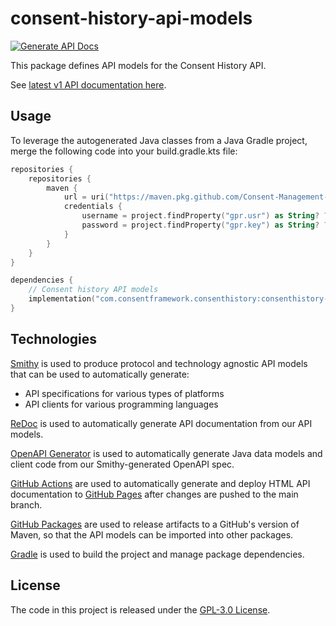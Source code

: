 # consent-history-api-models

[![Generate API Docs](https://github.com/Consent-Management-Platform/consent-history-api-models/actions/workflows/generate-api-docs.yaml/badge.svg?branch=main)](https://github.com/Consent-Management-Platform/consent-history-api-models/actions/workflows/generate-api-docs.yaml)

This package defines API models for the Consent History API.

See [latest v1 API documentation here](https://consent-management-platform.github.io/consent-history-api-models/v1/docs.html).

## Usage

To leverage the autogenerated Java classes from a Java Gradle project, merge the following code into your build.gradle.kts file:

```kotlin
repositories {
    repositories {
        maven {
            url = uri("https://maven.pkg.github.com/Consent-Management-Platform/consent-history-api-models")
            credentials {
                username = project.findProperty("gpr.usr") as String? ?: System.getenv("GITHUB_USERNAME")
                password = project.findProperty("gpr.key") as String? ?: System.getenv("GITHUB_TOKEN")
            }
        }
    }
}

dependencies {
    // Consent history API models
    implementation("com.consentframework.consenthistory:consenthistory-api-models:0.2.0")
}
```

## Technologies
[Smithy](https://smithy.io) is used to produce protocol and technology agnostic API models that can be used to automatically generate:
* API specifications for various types of platforms
* API clients for various programming languages

[ReDoc](https://github.com/Redocly/redoc) is used to automatically generate API documentation from our API models.

[OpenAPI Generator](https://openapi-generator.tech) is used to automatically generate Java data models and client code from our Smithy-generated OpenAPI spec.

[GitHub Actions](https://docs.github.com/en/actions) are used to automatically generate and deploy HTML API documentation to [GitHub Pages](https://pages.github.com/) after changes are pushed to the main branch.

[GitHub Packages](https://github.com/features/packages) are used to release artifacts to a GitHub's version of Maven, so that the API models can be imported into other packages.

[Gradle](https://docs.gradle.org) is used to build the project and manage package dependencies.

## License
The code in this project is released under the [GPL-3.0 License](LICENSE).
